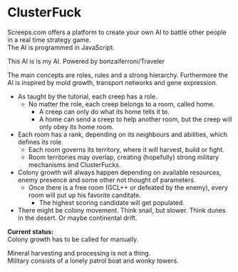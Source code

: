 # ClusterFuck

Screeps.com offers a platform to create your own AI to battle other people in a real time strategy game.<br>
The AI is programmed in JavaScript.

This AI is is my AI. Powered by bonzaiferroni/Traveler

The main concepts are roles, rules and a strong hierarchy. Furthermore the AI is inspired by mold growth, transport networks and gene expression.
- As taught by the tutorial, each creep has a role.
  - No matter the role, each creep belongs to a room, called home.
    - A creep can only do what its home tells it to.
    - A home can send a creep to help another room, but the creep will only obey its home room.
- Each room has a rank, depending on its neighbours and abilities, which defines its role.
  - Each room governs its territory, where it will harvest, build or fight.
  - Room territories may overlap, creating (hopefully) strong military mechanisms and ClusterFucks.
- Colony growth will always happen depending on available resources, enemy presence and some other not thought of parameters.
  - Once there is a free room (GCL++ or defeated by the enemy), every room will put up his favorite canditate.
    - The highest scoring candidate will get populated.
- There might be colony movement. Think snail, but slower. Think dunes in the desert. Or maybe continental drift.

<b>Current status:</b><br>
Colony growth has to be called for manually.<br>

Mineral harvesting and processing is not a thing. <br>
Military consists of a lonely patrol boat and wonky towers.

